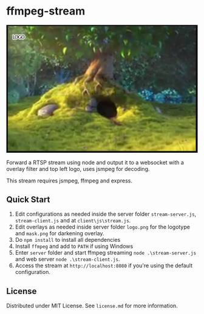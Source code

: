 # ffmpeg-stream

![Stream example](https://github.com/eduardomota/ffmpeg-stream/raw/master/assets/stream.png)

Forward a RTSP stream using node and output it to a websocket with a overlay filter and top left logo,  uses jsmpeg for decoding.

This stream requires jsmpeg, ffmpeg and express.

## Quick Start

1. Edit configurations as needed inside the server folder `stream-server.js`, `stream-client.js` and at `client\js\stream.js`.
2. Edit overlays as needed inside server folder `logo.png` for the logotype and `mask.png` for darkening overlay.
3. Do `npm install` to install all dependencies
4. Install `ffmpeg` and add to `PATH` if using Windows
5. Enter  `server` folder and start ffmpeg streaming `node .\stream-server.js` and web server `node .\stream-client.js`.
6. Access the stream at `http://localhost:8080` if you're using the default configuration.

## License
Distributed under MIT License. See `license.md` for more information.

